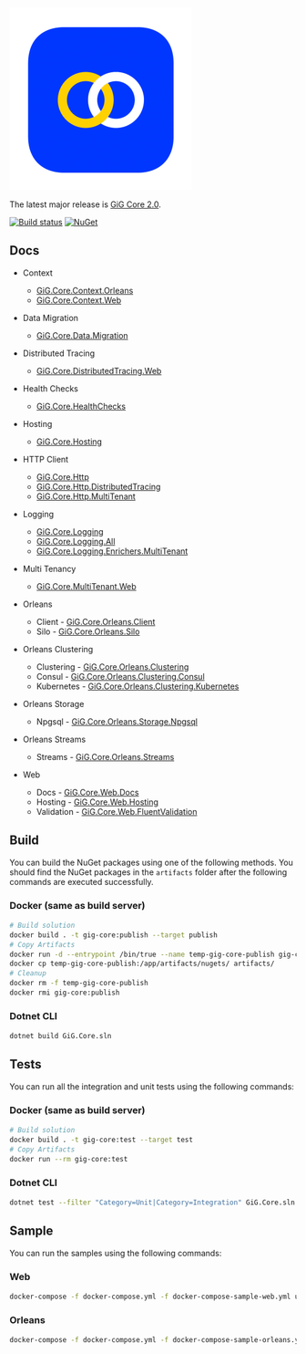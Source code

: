 ![Alt text](gig-core.png)

The latest major release is [GiG Core 2.0](release-notes/2.0/2.0.0.md).

[![Build status](https://img.shields.io/bitbucket/pipelines/atlassian/adf-builder-javascript/master)](https://img.shields.io/bitbucket/pipelines/atlassian/adf-builder-javascript/master) 
[![NuGet](https://img.shields.io/nuget/v/GiG.Core.svg)](https://nuget.org/packages/GiG.Core)


## Docs

* Context    
    * [GiG.Core.Context.Orleans](docs/GiG.Core.Context.Orleans.md)
    * [GiG.Core.Context.Web](docs/GiG.Core.Context.Web.md)
    
* Data Migration
    * [GiG.Core.Data.Migration](docs/GiG.Core.Data.Migration.md)

* Distributed Tracing
    * [GiG.Core.DistributedTracing.Web](docs/GiG.Core.DistributedTracing.Web.md)

* Health Checks
    * [GiG.Core.HealthChecks](docs/GiG.Core.HealthChecks.md)

* Hosting
    * [GiG.Core.Hosting](docs/GiG.Core.Hosting.md)

* HTTP Client
    * [GiG.Core.Http](docs/GiG.Core.Http.md)
    * [GiG.Core.Http.DistributedTracing](docs/GiG.Core.Http.DistributedTracing.md)
	* [GiG.Core.Http.MultiTenant](docs/GiG.Core.Http.MultiTenant.md)
		
* Logging
    * [GiG.Core.Logging](docs/GiG.Core.Logging.md)
    * [GiG.Core.Logging.All](docs/GiG.Core.Logging.All.md)
    * [GiG.Core.Logging.Enrichers.MultiTenant](docs/GiG.Core.Logging.Enrichers.MultiTenant.md)

* Multi Tenancy
    * [GiG.Core.MultiTenant.Web](docs/GiG.Core.MultiTenant.Web.md)

* Orleans
    * Client - [GiG.Core.Orleans.Client](docs/GiG.Core.Orleans.Client.md)
    * Silo - [GiG.Core.Orleans.Silo](docs/GiG.Core.Orleans.Silo.md)

* Orleans Clustering
	* Clustering - [GiG.Core.Orleans.Clustering](docs/GiG.Core.Orleans.Clustering.md)
    * Consul - [GiG.Core.Orleans.Clustering.Consul](docs/GiG.Core.Orleans.Clustering.Consul.md)
    * Kubernetes - [GiG.Core.Orleans.Clustering.Kubernetes](docs/GiG.Core.Orleans.Clustering.Kubernetes.md)

* Orleans Storage
	* Npgsql - [GiG.Core.Orleans.Storage.Npgsql](docs/GiG.Core.Orleans.Storage.Npgsql.md)

* Orleans Streams
    * Streams - [GiG.Core.Orleans.Streams](docs/GiG.Core.Orleans.Streams.md)

* Web
    * Docs - [GiG.Core.Web.Docs](docs/GiG.Core.Web.Docs.md)
    * Hosting - [GiG.Core.Web.Hosting](docs/GiG.Core.Web.Hosting.md)
    * Validation - [GiG.Core.Web.FluentValidation](docs/GiG.Core.Web.FluentValidation.md)


## Build

You can build the NuGet packages using one of the following methods. You should find the NuGet packages in the `artifacts` folder after the following commands are executed successfully.

### Docker (same as build server)

```sh
# Build solution
docker build . -t gig-core:publish --target publish
# Copy Artifacts
docker run -d --entrypoint /bin/true --name temp-gig-core-publish gig-core:publish
docker cp temp-gig-core-publish:/app/artifacts/nugets/ artifacts/
# Cleanup
docker rm -f temp-gig-core-publish
docker rmi gig-core:publish
```

### Dotnet CLI

```sh
dotnet build GiG.Core.sln
```

## Tests

You can run all the integration and unit tests using the following commands:

### Docker (same as build server)

```sh
# Build solution
docker build . -t gig-core:test --target test
# Copy Artifacts
docker run --rm gig-core:test
```

### Dotnet CLI

```sh
dotnet test --filter "Category=Unit|Category=Integration" GiG.Core.sln 
```

## Sample

You can run the samples using the following commands:

### Web

```sh
docker-compose -f docker-compose.yml -f docker-compose-sample-web.yml up --build
```

### Orleans

```sh
docker-compose -f docker-compose.yml -f docker-compose-sample-orleans.yml up --build
```